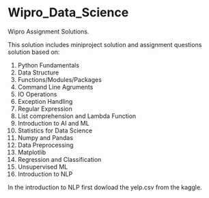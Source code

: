 # Wipro_Data_Science
Wipro Assignment Solutions.

This solution includes miniproject solution and assignment questions solution based on:
1. Python Fundamentals
2. Data Structure
3. Functions/Modules/Packages
4. Command Line Agruments
5. IO Operations
6. Exception Handling
7. Regular Expression
8. List comprehension and Lambda Function
9. Introduction to AI and ML
10. Statistics for Data Science
11. Numpy and Pandas 
12. Data Preprocessing
13. Matplotlib
14. Regression and Classification
15. Unsupervised ML
16. Introduction to NLP



In the introduction to NLP first dowload the yelp.csv from the kaggle.
